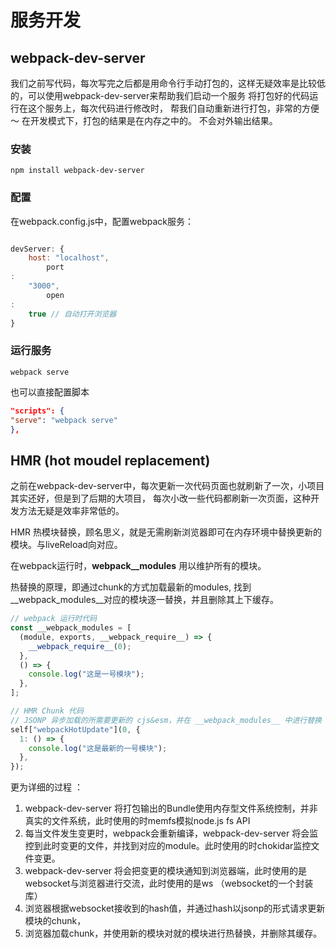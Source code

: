 # 服务开发

## webpack-dev-server

我们之前写代码，每次写完之后都是用命令行手动打包的，这样无疑效率是比较低的，可以使用webpack-dev-server来帮助我们启动一个服务
将打包好的代码运行在这个服务上，每次代码进行修改时， 帮我们自动重新进行打包，非常的方便～
在开发模式下，打包的结果是在内存之中的。 不会对外输出结果。

### 安装

```shell
npm install webpack-dev-server
```

### 配置

在webpack.config.js中，配置webpack服务：

```js 

devServer: {
    host: "localhost",
        port
:
    "3000",
        open
:
    true // 自动打开浏览器
}
```

### 运行服务

```shell 
webpack serve 
```

也可以直接配置脚本

```json
"scripts": {
"serve": "webpack serve"
},
```

## HMR (hot moudel replacement)

之前在webpack-dev-server中，每次更新一次代码页面也就刷新了一次，小项目其实还好，但是到了后期的大项目， 
每次小改一些代码都刷新一次页面，这种开发方法无疑是效率非常低的。 

HMR 热模块替换，顾名思义，就是无需刷新浏览器即可在内存环境中替换更新的模块。与liveReload向对应。 

在webpack运行时，__webpack__modules__ 用以维护所有的模块。 

热替换的原理，即通过chunk的方式加载最新的modules, 找到__webpack_modules__对应的模块逐一替换，并且删除其上下缓存。 

```js
// webpack 运行时代码
const __webpack_modules = [
  (module, exports, __webpack_require__) => {
    __webpack_require__(0);
  },
  () => {
    console.log("这是一号模块");
  },
];

// HMR Chunk 代码
// JSONP 异步加载的所需要更新的 cjs&esm，并在 __webpack_modules__ 中进行替换
self["webpackHotUpdate"](0, {
  1: () => {
    console.log("这是最新的一号模块");
  },
});

```

更为详细的过程 ： 
1. webpack-dev-server 将打包输出的Bundle使用内存型文件系统控制，并非真实的文件系统，此时使用的时memfs模拟node.js fs API 
2. 每当文件发生变更时，webpack会重新编译，webpack-dev-server 将会监控到此时变更的文件，并找到对应的module。此时使用的时chokidar监控文件变更。
3. webpack-dev-server 将会把变更的模块通知到浏览器端，此时使用的是websocket与浏览器进行交流，此时使用的是ws （websocket的一个封装库）
4. 浏览器根据websocket接收到的hash值，并通过hash以jsonp的形式请求更新模块的chunk，
5. 浏览器加载chunk，并使用新的模块对就的模块进行热替换，并删除其缓存。 

